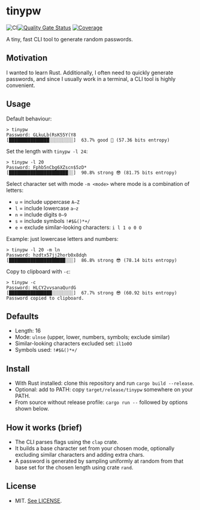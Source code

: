 # tinypw

![CI](https://github.com/marconae/tinypw/actions/workflows/ci.yml/badge.svg)[![Quality Gate Status](https://sonarcloud.io/api/project_badges/measure?project=marconae_tinypw&metric=alert_status)](https://sonarcloud.io/summary/new_code?id=marconae_tinypw) [![Coverage](https://sonarcloud.io/api/project_badges/measure?project=marconae_tinypw&metric=coverage)](https://sonarcloud.io/summary/new_code?id=marconae_tinypw)

A tiny, fast CLI tool to generate random passwords.

## Motivation

I wanted to learn Rust. Additionally, I often need to quickly generate passwords, and since I usually work in a
terminal, a CLI tool is highly convenient.

## Usage

Default behaviour:

```
> tinypw
Password: GLkuLb(RsK55Y(Y8
[███████████████░░░░░░░░░]  63.7% good 🙂 (57.36 bits entropy)
```

Set the length with `tinypw -l 24`:

```
> tinypw -l 20
Password: Fphb5nCbg6XZscn$5zD*
[██████████████████████░░]  90.8% strong 😎 (81.75 bits entropy)
```

Select character set with mode `-m <mode>` where mode is a combination of letters:

- `u` = include uppercase `A–Z`
- `l` = include lowercase `a–z`
- `n` = include digits `0–9`
- `s` = include symbols `!#$&()*+/`
- `e` = exclude similar-looking characters: `i l 1 o 0 O`

Example: just lowercase letters and numbers:

```
> tinypw -l 20 -m ln
Password: hzdtx57jj2horb0x8dqh
[█████████████████████░░░]  86.8% strong 😎 (78.14 bits entropy)
```

Copy to clipboard with `-c`:

```
> tinypw -c
Password: HLCY2vvsanaQurdG
[████████████████░░░░░░░░]  67.7% strong 😎 (60.92 bits entropy)
Password copied to clipboard.
```

## Defaults

- Length: 16
- Mode: `ulnse` (upper, lower, numbers, symbols; exclude similar)
- Similar-looking characters excluded set: `il1o0O`
- Symbols used: `!#$&()*+/`

## Install

- With Rust installed: clone this repository and run `cargo build --release`.
- Optional: add to PATH: copy `target/release/tinypw` somewhere on your PATH.
- From source without release profile: `cargo run --` followed by options shown below.

## How it works (brief)

- The CLI parses flags using the `clap` crate.
- It builds a base character set from your chosen mode, optionally excluding similar characters and adding extra chars.
- A password is generated by sampling uniformly at random from that base set for the chosen length using crate `rand`.

## License

- MIT. [See LICENSE](LICENSE).

